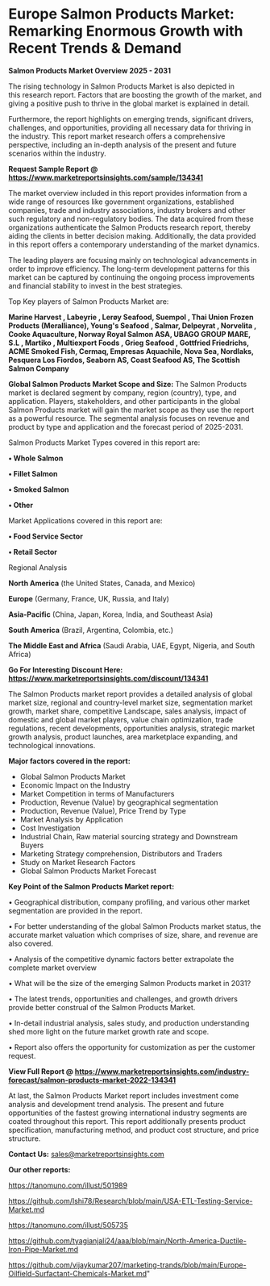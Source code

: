 # Europe Salmon Products Market: Remarking Enormous Growth with Recent Trends & Demand

<Strong> Salmon Products Market Overview 2025 - 2031</strong>

The rising technology in Salmon Products Market is also depicted in this research report. Factors that are boosting the growth of the market, and giving a positive push to thrive in the global market is explained in detail.

Furthermore, the report highlights on emerging trends, significant drivers, challenges, and opportunities, providing all necessary data for thriving in the industry. This report market research offers a comprehensive perspective, including an in-depth analysis of the present and future scenarios within the industry.

<strong>Request Sample Report @ <a href=https://www.marketreportsinsights.com/sample/134341>https://www.marketreportsinsights.com/sample/134341</a></strong>

The market overview included in this report provides information from a wide range of resources like government organizations, established companies, trade and industry associations, industry brokers and other such regulatory and non-regulatory bodies. The data acquired from these organizations authenticate the Salmon Products research report, thereby aiding the clients in better decision making. Additionally, the data provided in this report offers a contemporary understanding of the market dynamics.

The leading players are focusing mainly on technological advancements in order to improve efficiency. The long-term development patterns for this market can be captured by continuing the ongoing process improvements and financial stability to invest in the best strategies.

Top Key players of Salmon Products Market are:

<strong>Marine Harvest , Labeyrie , Lerøy Seafood, Suempol , Thai Union Frozen Products (Meralliance), Young's Seafood , Salmar, Delpeyrat , Norvelita , Cooke Aquaculture, Norway Royal Salmon ASA, UBAGO GROUP MARE, S.L , Martiko , Multiexport Foods , Grieg Seafood , Gottfried Friedrichs, ACME Smoked Fish, Cermaq, Empresas Aquachile, Nova Sea, Nordlaks, Pesquera Los Fiordos, Seaborn AS, Coast Seafood AS, The Scottish Salmon Company</strong>

<strong><b>Global Salmon Products Market Scope and Size:</b></strong>
The Salmon Products market is declared segment by company, region (country), type, and application. Players, stakeholders, and other participants in the global Salmon Products market will gain the market scope as they use the report as a powerful resource. The segmental analysis focuses on revenue and product by type and application and the forecast period of 2025-2031.

Salmon Products Market Types covered in this report are:

<strong>• Whole Salmon

• Fillet Salmon

• Smoked Salmon

• Other</strong>

Market Applications covered in this report are:

<strong>• Food Service Sector

• Retail Sector</strong> 

Regional Analysis

<strong>North America</strong> (the United States, Canada, and Mexico)

<strong>Europe</strong> (Germany, France, UK, Russia, and Italy)

<strong>Asia-Pacific</strong> (China, Japan, Korea, India, and Southeast Asia)

<strong>South America</strong> (Brazil, Argentina, Colombia, etc.)

<strong>The Middle East and Africa</strong> (Saudi Arabia, UAE, Egypt, Nigeria, and South Africa)

<strong>Go For Interesting Discount Here: <a href=https://www.marketreportsinsights.com/discount/134341>https://www.marketreportsinsights.com/discount/134341</a></strong>

The Salmon Products market report provides a detailed analysis of global market size, regional and country-level market size, segmentation market growth, market share, competitive Landscape, sales analysis, impact of domestic and global market players, value chain optimization, trade regulations, recent developments, opportunities analysis, strategic market growth analysis, product launches, area marketplace expanding, and technological innovations.

<strong><b>Major factors covered in the report:</b></strong>
<ul>
  <li>Global Salmon Products Market </li>
  <li>Economic Impact on the Industry</li>
  <li>Market Competition in terms of Manufacturers</li>
  <li>Production, Revenue (Value) by geographical segmentation</li>
  <li>Production, Revenue (Value), Price Trend by Type</li>
  <li>Market Analysis by Application</li>
  <li>Cost Investigation</li>
  <li>Industrial Chain, Raw material sourcing strategy and Downstream Buyers</li>
  <li>Marketing Strategy comprehension, Distributors and Traders</li>
  <li>Study on Market Research Factors</li>
  <li>Global Salmon Products Market Forecast</li>
</ul>

<strong><b>Key Point of the Salmon Products Market report:</b></strong>

• Geographical distribution, company profiling, and various other market segmentation are provided in the report.

• For better understanding of the global Salmon Products market status, the accurate market valuation which comprises of size, share, and revenue are also covered.

• Analysis of the competitive dynamic factors better extrapolate the complete market overview

• What will be the size of the emerging Salmon Products market in 2031?

• The latest trends, opportunities and challenges, and growth drivers provide better construal of the Salmon Products Market.

• In-detail industrial analysis, sales study, and production understanding shed more light on the future market growth rate and scope.

• Report also offers the opportunity for customization as per the customer request.

<strong><b>View Full Report @ <a href=https://www.marketreportsinsights.com/industry-forecast/salmon-products-market-2022-134341>https://www.marketreportsinsights.com/industry-forecast/salmon-products-market-2022-134341</a></b></strong>


At last, the Salmon Products Market report includes investment come analysis and development trend analysis. The present and future opportunities of the fastest growing international industry segments are coated throughout this report. This report additionally presents product specification, manufacturing method, and product cost structure, and price structure.

<strong>Contact Us:</strong>
sales@marketreportsinsights.com

<strong>Our other reports:</strong>

<a href=https://tanomuno.com/illust/501989>https://tanomuno.com/illust/501989</a>

<a href=https://github.com/Ishi78/Research/blob/main/USA-ETL-Testing-Service-Market.md>https://github.com/Ishi78/Research/blob/main/USA-ETL-Testing-Service-Market.md</a>

<a href=https://tanomuno.com/illust/505735>https://tanomuno.com/illust/505735</a>

<a href=https://github.com/tyagianjali24/aaa/blob/main/North-America-Ductile-Iron-Pipe-Market.md>https://github.com/tyagianjali24/aaa/blob/main/North-America-Ductile-Iron-Pipe-Market.md</a>

<a href=https://github.com/vijaykumar207/marketing-trands/blob/main/Europe-Oilfield-Surfactant-Chemicals-Market.md>https://github.com/vijaykumar207/marketing-trands/blob/main/Europe-Oilfield-Surfactant-Chemicals-Market.md</a>"
